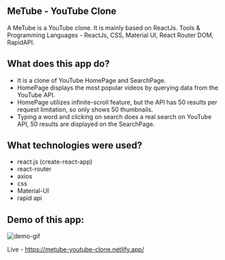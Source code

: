 ## MeTube - YouTube Clone
A MeTube is a YouTube clone. It is mainly based on ReactJs. 
Tools & Programming Languages - ReactJs, CSS, Material UI, React Router DOM, RapidAPI.

## What does this app do?
- It is a clone of YouTube HomePage and SearchPage.
- HomePage displays the most popular videos by querying data from the YouTube API.
- HomePage utilizes infinite-scroll feature, but the API has 50 results per request limitation, so only shows 50 thumbnails.
- Typing a word and clicking on search does a real search on YouTube API, 50 results are displayed on the SearchPage.

## What technologies were used?

- react.js (create-react-app)
- react-router
- axios
- css
- Material-UI
- rapid api

## Demo of this app:

![demo-gif](https://github.com/SouravM9/MeTube-Youtube-Clone/blob/master/Youtube%20Clone.gif)

Live - https://metube-youtube-clone.netlify.app/
